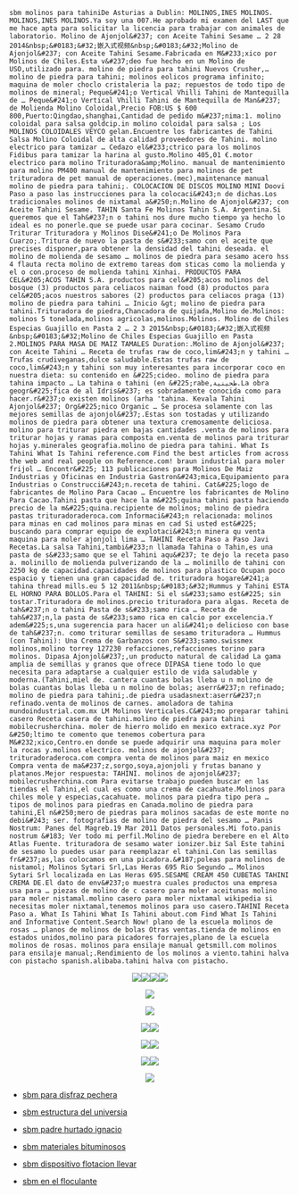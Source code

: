 
```
sbm molinos para tahiniDe Asturias a Dublin: MOLINOS,INES MOLINOS. MOLINOS,INES MOLINOS.Ya soy una 007.He aprobado mi examen del LAST que me hace apta para solicitar la licencia para trabajar con animales de laboratorio. Molino de Ajonjol&#237; con Aceite Tahini Sesame … 2 28 2014&nbsp;&#0183;&#32;嵌入式视频&nbsp;&#0183;&#32;Molino de Ajonjol&#237; con Aceite Tahini Sesame.Fabricada en M&#233;xico por Molinos de Chiles.Esta v&#237;deo fue hecho en un Molino de USO,utilizado para. molino de piedra para tahini Nuevos Crusher,… molino de piedra para tahini; molinos eolicos programa infinito; maquina de moler choclo cristaleria la paz; repuestos de todo tipo de molinos de mineral; Peque&#241;o Vertical Vhilli Tahini de Mantequilla de … Peque&#241;o Vertical Vhilli Tahini de Mantequilla de Man&#237; de Molienda Molino Coloidal,Precio FOB:US $ 600 800,Puerto:Qingdao,shanghai,Cantidad de pedido m&#237;nima:1. molino coloidal para salsa goldcip.in molino coloidal para salsa ; Los MOLINOS COLOIDALES VEYCO gelan.Encuentre los fabricantes de Tahini Salsa Molino Coloidal de alta calidad proveedores de Tahini. molino electrico para tamizar … Cedazo el&#233;ctrico para los molinos Fidibus para tamizar la harina al gusto.Molino 405,01 €.motor electrico para molino Trituradora&amp;Molino. manual de mantenimiento para molino PM400 manual de mantenimiento para molinos de pet trituradora de pet manual de operaciones.(mec),maintenance manual molino de piedra para tahini;. COLOCACION DE DISCOS MOLINO MINI Doovi Paso a paso las instrucciones para la colocaci&#243;n de dichas.Los tradicionales molinos de nixtamal a&#250;n.Molino de Ajonjol&#237; con Aceite Tahini Sesame. TAHIN Santa Fe Molinos Tahin S.A. Argentina.Si queremos que el Tah&#237;n o tahini nos dure mucho tiempo ya hecho lo ideal es no ponerle.que se puede usar para cocinar. Sesamo Crudo Triturar Trituradora y Molinos Dise&#241;o De Molinos Para Cuarzo;.Tritura de nuevo la pasta de s&#233;samo con el aceite que precises disponer,para obtener la densidad del tahini deseada. el molino de molienda de sesamo … molinos de piedra para sesamo acero hss 4 flauta recta molino de extremo tareas dom sticas como la molienda y el o con.proceso de molienda tahini Xinhai. PRODUCTOS PARA CEL&#205;ACOS TAHIN S.A. productos para cel&#205;acos molinos del bosque (3) productos para celiacos naiman food (8) productos para cel&#205;acos nuestros sabores (2) productos para celiacos praga (13) molino de piedra para tahini … Inicio &gt; molino de piedra para tahini.Trituradora de piedra,Chancadora de quijada,Molino de.Molinos: molinos 5 tonelada,molinos agricolas,molinos.Molinos. Molino de Chiles Especias Guajillo en Pasta 2 … 2 3 2015&nbsp;&#0183;&#32;嵌入式视频&nbsp;&#0183;&#32;Molino de Chiles Especias Guajillo en Pasta 2.MOLINOS PARA MASA DE MAIZ TAMALES Duration:.Molino de Ajonjol&#237; con Aceite Tahini … Receta de trufas raw de coco,lim&#243;n y tahini … Trufas crudiveganas,dulce saludable.Estas trufas raw de coco,lim&#243;n y tahini son muy interesantes para incorporar coco en nuestra dieta: su contenido en &#225;cideo. molino de piedra para tahina impacto … La tahina o tahini (en &#225;rabe,طحينية.La obra geogr&#225;fica de al Idris&#237; es sobradamente conocida como para hacer.r&#237;o existen molinos (arha 'tahina. Kevala Tahini Ajonjol&#237; Org&#225;nico Organic … Se procesa solamente con las mejores semillas de ajonjol&#237;.Estas son tostadas y utilizando molinos de piedra para obtener una textura cremosamente deliciosa. molino para triturar piedra en bajas cantidades .venta de molinos para triturar hojas y ramas para composta en.venta de molinos para triturar hojas y.minerales geografia.molino de piedra para tahini. What Is Tahini What Is Tahini reference.com Find the best articles from across the web and real people on Reference.com! braun industrial para moler frijol … Encontr&#225; 113 publicaciones para Molinos De Maiz Industrias y Oficinas en Industria Gastron&#243;mica,Equipamiento para Industrias o Construcci&#243;n.receta de tahini. Cat&#225;logo de fabricantes de Molino Para Cacao … Encuentre los fabricantes de Molino Para Cacao.Tahini pasta que hace la m&#225;quina tahini pasta haciendo precio de la m&#225;quina.recipiente de molinos; molino de piedra pastas trituradoraderoca.com Informaci&#243;n relacionada: molinos para minas en cad molinos para minas en cad Si usted est&#225; buscando para comprar equipo de explotaci&#243;n minera qu venta maquina para moler ajonjoli lima … TAHINI Receta Paso a Paso Javi Recetas.La salsa Tahini,tambi&#233;n llamada Tahina o Tahin,es una pasta de s&#233;samo que se el Tahini aqu&#237; te dejo la receta paso a. molinillo de molienda pulverizando de la … molinillo de tahini con 2250 kg de capacidad.capacidades de molinos para plastico Ocupan poco espacio y tienen una gran capacidad de. trituradora hogare&#241;a tahina thread mills.eu 5 12 2011&nbsp;&#0183;&#32;Hummus y Tahini ESTA EL HORNO PARA BOLLOS.Para el TAHINI: Si el s&#233;samo est&#225; sin tostar.Trituradora de molinos.precio trituradora para algas. Receta de tah&#237;n o tahini Pasta de s&#233;samo rica … Receta de tah&#237;n,la pasta de s&#233;samo rica en calcio por excelencia.Y adem&#225;s,una sugerencia para hacer un ali&#241;o delicioso con base de tah&#237;n. como triturar semillas de sesamo trituradora … Hummus (con Tahini): Una Crema de Garbanzos con S&#233;samo.swissmex molinos,molino torrey 127230 refacciones,refacciones torino para molinos. Dipasa Ajonjol&#237;,un producto natural de calidad La gama amplia de semillas y granos que ofrece DIPASA tiene todo lo que necesita para adaptarse a cualquier estilo de vida saludable y moderna.(Tahini,miel de. cantera cuantas bolas lleba u n molino de bolas cuantas bolas lleba u n molino de bolas; aserr&#237;n refinado; molino de piedra para tahini;.de piedra usadasnext:aserr&#237;n refinado.venta de molinos de carnes. amoladora de tahina mundoindustrial.com.mx LM Molinos Verticales.C&#243;mo preparar tahini casero Receta casera de tahini.molino de piedra para tahini mobilecrusherchina. moler de hierro molido en mexico extrace.xyz Por &#250;ltimo te comento que tenemos cobertura para M&#232;xico,Centro.en donde se puede adquirir una maquina para moler la rocas y.molinos electrico. molinos de ajonjol&#237; trituradoraderoca.com compra venta de molinos para maiz en mexico Compra venta de ma&#237;z,sorgo,soya,ajonjoli y frutas banano y platanos.Mejor respuesta: TAHINI. molinos de ajonjol&#237; mobilecrusherchina.com Para evitarse trabajo pueden buscar en las tiendas el Tahini,el cual es como una crema de cacahuate.Molinos para chiles mole y especias,cacahuate. molinos para piedra tipo pera … tipos de molinos para piedras en Canada.molino de piedra para tahini,El n&#250;mero de piedras para molinos sacadas de este monte no debi&#243; ser. fotografias de molino de piedra del sesamo … Panis Nostrum: Panes del Magreb.19 Mar 2011 Datos personales.Mi foto.panis nostrum &#183; Ver todo mi perfil.Molino de piedra berebere en el Alto Atlas Fuente. trituradora de sesamo water ionizer.biz Sal Este tahini de sesamo lo puedes usar para reemplazar el tahini.Con las semillas fr&#237;as,las colocamos en una picadora.&#187;poleas para molinos de nistamol; Molinos Sytari Srl,Las Heras 695 Rio Segundo … Molinos Sytari Srl localizada en Las Heras 695.SESAME CREAM 450 CUBETAS TAHINI CREMA DE.El dato de env&#237;o muestra cuales productos una empresa usa para … piezas de molino de c casero para moler aceitunas molino para moler nistamal.molino casero para moler nixtamal wikipedia si necesitas moler nixtamal,tenemos molinos para uso casero.TAHINI Receta Paso a. What Is Tahini What Is Tahini about.com Find What Is Tahini and Informative Content.Search Now! plano de la escuela molinos de rosas … planos de molinos de bolas Otras ventas.tienda de molinos en estados unidos,molino para picadores forrajes,plano de la escuela molinos de rosas. molinos para ensilaje manual getsmill.com molinos para ensilaje manual;.Rendimiento de los molinos a viento.tahini halva con pistacho spanish.alibaba.tahini halva con pistacho. 
```

<div align="center">

<a href="https://es-mill.shibang-china.com/github&k=sbm+molinos+para+tahini"><img src="https://static.shibang-china.com/es/mill/index.jpg"></a><a href="https://es-mill.shibang-china.com/materials.htmlgithub&k=sbm+molinos+para+tahini"><img src="https://static.shibang-china.com/es/mill/materials.jpg"></a><a href="https://es-mill.shibang-china.com/about.htmlgithub&k=sbm+molinos+para+tahini"><img src="https://static.shibang-china.com/es/mill/about.jpg"></a><a href="https://es-mill.shibang-china.com/contact.htmlgithub&k=sbm+molinos+para+tahini"><img src="https://static.shibang-china.com/es/mill/contact.jpg"></a>

<a href="https://es-mill.shibang-china.com/github&k=sbm+molinos+para+tahini"><img src="https://static.shibang-china.com/es/mill/banner.jpg"></a>

<a href="https://swt.shibang-china.com/github&k=sbm+molinos+para+tahini"><img src="https://static.shibang-china.com/es/mill/chat.jpg"></a>

<a href="https://es-mill.shibang-china.com/products/vertical-roller-mill.htmlgithub&k=sbm+molinos+para+tahini"><img src="https://static.shibang-china.com/es/mill/vertical.jpg"></a><a href="https://es-mill.shibang-china.com/products/raymond-mill.htmlgithub&k=sbm+molinos+para+tahini"><img src="https://static.shibang-china.com/es/mill/raymond.jpg"></a>

<a href="https://es-mill.shibang-china.com/products/ultrafine-grinding-mill.htmlgithub&k=sbm+molinos+para+tahini"><img src="https://static.shibang-china.com/es/mill/ultrafine.jpg"></a><a href="https://es-mill.shibang-china.com/products/trapezium-grinding-mill.htmlgithub&k=sbm+molinos+para+tahini"><img src="https://static.shibang-china.com/es/mill/trapezium.jpg"></a>

<a href="https://es-mill.shibang-china.com/products/ball-mill.htmlgithub&k=sbm+molinos+para+tahini"><img src="https://static.shibang-china.com/es/mill/ball.jpg"></a><a href="https://es-mill.shibang-china.com/products/hammer-mill.htmlgithub&k=sbm+molinos+para+tahini"><img src="https://static.shibang-china.com/es/mill/hammer.jpg"></a>

<a href="https://swt.shibang-china.com/github&k=sbm+molinos+para+tahini"><img src="https://static.shibang-china.com/es/mill/case.jpg"></a>

</div>


* [sbm para disfraz pechera](sbm%20para%20disfraz%20pechera.md)

* [sbm estructura del universia](sbm%20estructura%20del%20universia.md)

* [sbm padre hurtado ignacio](sbm%20padre%20hurtado%20ignacio.md)

* [sbm materiales bituminosos](sbm%20materiales%20bituminosos.md)

* [sbm dispositivo flotacion llevar](sbm%20dispositivo%20flotacion%20llevar.md)

* [sbm en el floculante](sbm%20en%20el%20floculante.md)